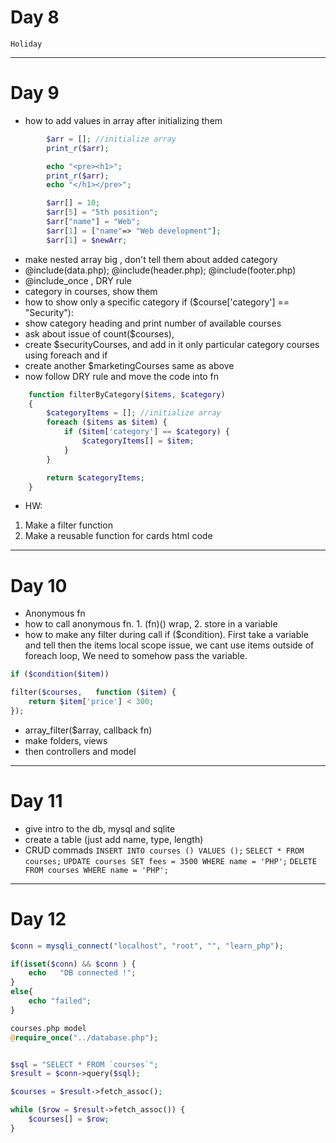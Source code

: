 # Day 8

    Holiday

---

# Day 9

-   how to add values in array after initializing them

```php
        $arr = []; //initialize array
        print_r($arr);

        echo "<pre><h1>";
        print_r($arr);
        echo "</h1></pre>";

        $arr[] = 10;
        $arr[5] = "5th position";
        $arr["name"] = "Web";
        $arr[1] = ["name"=> "Web development"];
        $arr[1] = $newArr;

```

-   make nested array big , don't tell them about added category
-   @include(data.php); @include(header.php); @include(footer.php)
-   @include_once , DRY rule
-   category in courses, show them
-   how to show only a specific category if ($course['category'] == "Security"):
-   show category heading and print number of available courses
-   ask about issue of count($courses),
-   create $securityCourses, and add in it only particular category courses using foreach and if
-   create another $marketingCourses same as above
-   now follow DRY rule and move the code into fn

```php
    function filterByCategory($items, $category)
    {
        $categoryItems = []; //initialize array
        foreach ($items as $item) {
            if ($item['category'] == $category) {
                $categoryItems[] = $item;
            }
        }

        return $categoryItems;
    }
```

-   HW:

1. Make a filter function
2. Make a reusable function for cards html code

---

# Day 10

-   Anonymous fn
-   how to call anonymous fn. 1. (fn)() wrap, 2. store in a variable
-   how to make any filter during call if ($condition). First take a variable and tell then the items local scope issue, we cant use items outside of foreach loop, We need to somehow pass the variable.

```php
if ($condition($item))

filter($courses,   function ($item) {
    return $item['price'] < 300;
});
```

-   array_filter($array, callback fn)
-   make folders, views
-   then controllers and model

---

# Day 11

-   give intro to the db, mysql and sqlite
-   create a table (just add name, type, length)
-   CRUD commads
    `INSERT INTO courses () VALUES ();`
    `SELECT * FROM courses;`
    `UPDATE courses SET fees = 3500 WHERE name = 'PHP';`
    `DELETE FROM courses WHERE name = 'PHP';`

---

# Day 12

```php
$conn = mysqli_connect("localhost", "root", "", "learn_php");

if(isset($conn) && $conn ) {
    echo   "DB connected !";
}
else{
    echo "failed";
}

```

```php
courses.php model
@require_once("../database.php");


$sql = "SELECT * FROM `courses`";
$result = $conn->query($sql);

$courses = $result->fetch_assoc();

while ($row = $result->fetch_assoc()) {
    $courses[] = $row;
}

```
